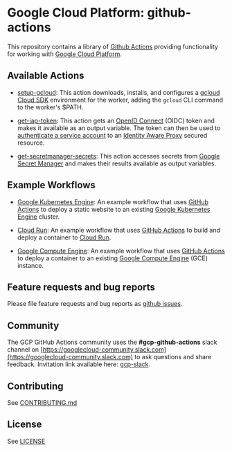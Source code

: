 <!--
 Copyright 2019 Google LLC

 Licensed under the Apache License, Version 2.0 (the "License"); you may not use this file except in
 compliance with the License. You may obtain a copy of the License at

        https://www.apache.org/licenses/LICENSE-2.0

 Unless required by applicable law or agreed to in writing, software distributed under the License
 is distributed on an "AS IS" BASIS, WITHOUT WARRANTIES OR CONDITIONS OF ANY KIND, either express or
 implied. See the License for the specific language governing permissions and limitations under the
 License.
-->

# Google Cloud Platform: github-actions

This repository contains a library of [Github Actions](https://github.com/actions) providing functionality for working with [Google Cloud Platform](http://cloud.google.com/).

## Available Actions

* [setup-gcloud](./setup-gcloud/README.md): This action downloads, installs, and configures a [gcloud Cloud SDK](https://cloud.google.com/sdk/) environment for the worker, adding the `gcloud` CLI command to the worker's $PATH.

* [get-iap-token](./get-iap-token/README.md): This action gets an [OpenID Connect](https://developers.google.com/identity/protocols/OpenIDConnect) (OIDC) token and makes it available as an output variable. The token can then be used to [authenticate a service account](https://cloud.google.com/iap/docs/authentication-howto#authenticating_from_a_service_account) to an [Identity Aware Proxy](https://cloud.google.com/iap) secured resource.

* [get-secretmanager-secrets](./get-secretmanager-secrets/README.md): This action accesses secrets from [Google Secret Manager](https://cloud.google.com/secret-manager) and makes their results available as output variables.

## Example Workflows

* [Google Kubernetes Engine](./example-workflows/gke/README.md): An example workflow that uses [GitHub Actions][github-action] to deploy a static website to an existing [Google Kubernetes Engine](https://cloud.google.com/kubernetes-engine/) cluster.

* [Cloud Run](./example-workflows/cloud-run/README.md): An example workflow that uses [GitHub Actions][github-action] to build and deploy a container to [Cloud Run](https://cloud.google.com/run/).

* [Google Compute Engine](./example-workflows/gce/README.md): An example workflow that uses [GitHub Actions](https://help.github.com/en/categories/automating-your-workflow-with-github-actions) to deploy a container to an existing [Google Compute Engine](https://cloud.google.com/compute-engine/) (GCE) instance.

## Feature requests and bug reports

Please file feature requests and bug reports as
[github issues](https://github.com/GoogleCloudPlatform/github-actions/issues).

## Community

The GCP GitHub Actions community uses the **#gcp-github-actions** slack channel on
[https://googlecloud-community.slack.com](https://googlecloud-community.slack.com)
to ask questions and share feedback. Invitation link available here:
[gcp-slack](https://cloud.google.com/community#home-support).

## Contributing

See [CONTRIBUTING.md](CONTRIBUTING.md)

## License

See [LICENSE](LICENSE)

[github-action]:https://help.github.com/en/categories/automating-your-workflow-with-github-actions
